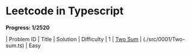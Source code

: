 # Leetcode in Typescript

**Progress: 1/2520**

| Problem ID | Title                                                                | Solution                                      | Difficulty
| 1          | [Two Sum](https://leetcode.com/problems/two-sum/)                    | (./src/0001/Two-sum.ts)                       | Easy